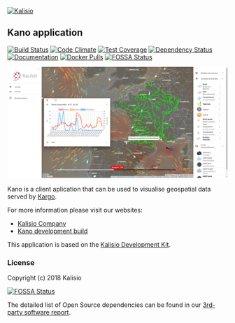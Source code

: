 [![Kalisio](https://s3.eu-central-1.amazonaws.com/kalisioscope/kano/kano-logo-black-512x168.png)](https://kalisio.com)

## Kano application

[![Build Status](https://travis-ci.org/kalisio/kano.png?branch=master)](https://travis-ci.org/kalisio/kano)
[![Code Climate](https://codeclimate.com/github/kalisio/kano/badges/gpa.svg)](https://codeclimate.com/github/kalisio/kano)
[![Test Coverage](https://codeclimate.com/github/kalisio/kano/badges/coverage.svg)](https://codeclimate.com/github/kalisio/kano/coverage)
[![Dependency Status](https://img.shields.io/david/kalisio/kano.svg?style=flat-square)](https://david-dm.org/kalisio/kano)
[![Documentation](https://img.shields.io/badge/documentation-available-brightgreen.svg)](https://kalisio.github.io/kdk/)
[![Docker Pulls](https://img.shields.io/docker/pulls/kalisio/kano.svg?style=plastic)](https://hub.docker.com/r/kalisio/kano/)
[![FOSSA Status](https://app.fossa.io/api/projects/git%2Bgithub.com%2Fkalisio%2Fkano.svg?type=shield)](https://app.fossa.io/projects/git%2Bgithub.com%2Fkalisio%2Fkano?ref=badge_shield)

![Image](./kano.png)

Kano is a client aplication that can be used to visualise geospatial data served by [Kargo](https://kalisio.github.io/kargo/).

For more information please visit our websites:
* [Kalisio Company](https://kalisio.com/)
* [Kano development build](https://kano.dev.kalisio.xyz/)

This application is based on the [Kalisio Development Kit](https://kalisio.github.io/kdk/).

### License

Copyright (c) 2018 Kalisio



[![FOSSA Status](https://app.fossa.io/api/projects/git%2Bgithub.com%2Fkalisio%2Fkano.svg?type=large)](https://app.fossa.io/projects/git%2Bgithub.com%2Fkalisio%2Fkano?ref=badge_large)

The detailed list of Open Source dependencies can be found in our [3rd-party software report](https://app.fossa.com/reports/f97aacf2-aee3-4582-b99f-fdac4d2ba331).
